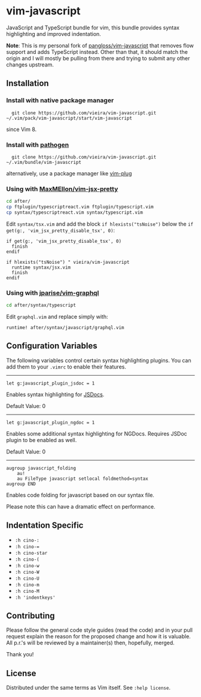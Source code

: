 # vim-javascript

JavaScript and TypeScript bundle for vim, this bundle provides syntax
highlighting and improved indentation.

**Note**: This is my personal fork of [pangloss/vim-javascript](https://github.com/pangloss/vim-javascript.git) that removes flow
support and adds TypeScript instead. Other than that, it should match the
origin and I will mostly be pulling from there and trying to submit any other
changes upstream.


## Installation

### Install with native package manager

      git clone https://github.com/vieira/vim-javascript.git ~/.vim/pack/vim-javascript/start/vim-javascript

since Vim 8.

### Install with [pathogen](https://github.com/tpope/vim-pathogen)

      git clone https://github.com/vieira/vim-javascript.git ~/.vim/bundle/vim-javascript

alternatively, use a package manager like [vim-plug](https://github.com/junegunn/vim-plug)

### Using with [MaxMEllon/vim-jsx-pretty](https://github.com/MaxMEllon/vim-jsx-pretty)

```bash
cd after/
cp ftplugin/typescriptreact.vim ftplugin/typescript.vim
cp syntax/typescriptreact.vim syntax/typescript.vim
```

Edit `syntax/tsx.vim` and add the block `if hlexists("tsNoise")` below the `if get(g:, 'vim_jsx_pretty_disable_tsx', 0)`:

```viml
if get(g:, 'vim_jsx_pretty_disable_tsx', 0)
  finish
endif

if hlexists("tsNoise") " vieira/vim-javascript
  runtime syntax/jsx.vim
  finish
endif
```

### Using with [jparise/vim-graphql](https://github.com/jparise/vim-graphql)

```bash
cd after/syntax/typescript
```

Edit `graphql.vim` and replace simply with:

```viml
runtime! after/syntax/javascript/graphql.vim
```


## Configuration Variables

The following variables control certain syntax highlighting plugins. You can
add them to your `.vimrc` to enable their features.

-----------------

```
let g:javascript_plugin_jsdoc = 1
```

Enables syntax highlighting for [JSDocs](http://usejsdoc.org/).

Default Value: 0

-----------------

```
let g:javascript_plugin_ngdoc = 1
```

Enables some additional syntax highlighting for NGDocs. Requires JSDoc plugin
to be enabled as well.

Default Value: 0

-----------------

```vim
augroup javascript_folding
    au!
    au FileType javascript setlocal foldmethod=syntax
augroup END
```

Enables code folding for javascript based on our syntax file.

Please note this can have a dramatic effect on performance.


## Indentation Specific

* `:h cino-:`
* `:h cino-=`
* `:h cino-star`
* `:h cino-(`
* `:h cino-w`
* `:h cino-W`
* `:h cino-U`
* `:h cino-m`
* `:h cino-M`
* `:h 'indentkeys'`

## Contributing

Please follow the general code style
guides (read the code) and in your pull request explain the reason for the
proposed change and how it is valuable. All p.r.'s will be reviewed by a
maintainer(s) then, hopefully, merged.

Thank you!


## License

Distributed under the same terms as Vim itself. See `:help license`.
